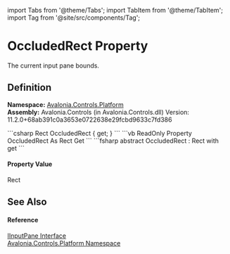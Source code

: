 import Tabs from '@theme/Tabs'; 
import TabItem from '@theme/TabItem'; 
import Tag from '@site/src/components/Tag'; 

# OccludedRect Property


The current input pane bounds.



## Definition
**Namespace:** <a href="N_Avalonia_Controls_Platform">Avalonia.Controls.Platform</a>  
**Assembly:** Avalonia.Controls (in Avalonia.Controls.dll) Version: 11.2.0+68ab391c0a3653e0722638e29fcbd9633c7fd386

<Tabs groupId="api-code-preview">
<TabItem value="csharp" label="C#">
```csharp
Rect OccludedRect { get; }
```
</TabItem>
<TabItem value="vb" label="VB">
```vb
ReadOnly Property OccludedRect As Rect
	Get
```
</TabItem>
<TabItem value="fsharp" label="F#">
```fsharp
abstract OccludedRect : Rect with get
```
</TabItem>
</Tabs>



#### Property Value
Rect

## See Also


#### Reference
<a href="T_Avalonia_Controls_Platform_IInputPane">IInputPane Interface</a>  
<a href="N_Avalonia_Controls_Platform">Avalonia.Controls.Platform Namespace</a>  
